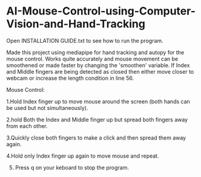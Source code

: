 # AI-Mouse-Control-using-Computer-Vision-and-Hand-Tracking

Open INSTALLATION GUIDE.txt to see how to run the program.

Made this project using mediapipe for hand tracking and autopy for the mouse control. Works quite accurately and mouse movement can be smoothened or made faster by changing the 'smoothen' variable.
If Index and Middle fingers are being detected as closed then either move closer to webcam or increase the length condition in line 56.

Mouse Control:

1.Hold Index finger up to move mouse around the screen (both hands can be used but not simultaneously).

2.hold Both the Index and Middle finger up but spread both fingers away from each other.

3.Quickly close both fingers to make a click and then spread them away again.

4.Hold only Index finger up again to move mouse and repeat.

5. Press q on your keboard to stop the program.
